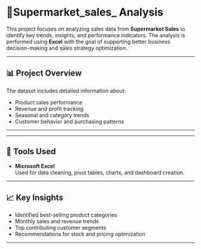 # 🛒Supermarket_sales_ Analysis

This project focuses on analyzing sales data from **Supermarket Sales** to identify key trends, insights, and performance indicators. The analysis is performed using **Excel** with the goal of supporting better business decision-making and sales strategy optimization.

---

## 📊 Project Overview

The dataset includes detailed information about:
- Product sales performance
- Revenue and profit tracking
- Seasonal and category trends
- Customer behavior and purchasing patterns

---


---

## 🧰 Tools Used

- **Microsoft Excel**  
  Used for data cleaning, pivot tables, charts, and dashboard creation.

---

## 📈 Key Insights

- Identified best-selling product categories
- Monthly sales and revenue trends
- Top contributing customer segments
- Recommendations for stock and pricing optimization

---

 



